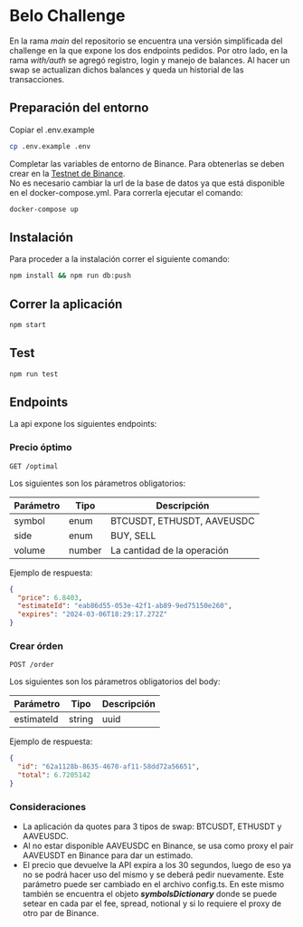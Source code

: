 # Belo Challenge

En la rama _main_ del repositorio se encuentra una versión simplificada del challenge en la que expone los dos endpoints pedidos. Por otro lado, en la rama _with/auth_ se agregó registro, login y manejo de balances. Al hacer un swap se actualizan dichos balances y queda un historial de las transacciones.

## Preparación del entorno

Copiar el .env.example

```bash
cp .env.example .env
```

Completar las variables de entorno de Binance. Para obtenerlas se deben crear en la [Testnet de Binance](https://testnet.binance.vision).\
No es necesario cambiar la url de la base de datos ya que está disponible en el docker-compose.yml. Para correrla ejecutar el comando:

```bash
docker-compose up
```

## Instalación

Para proceder a la instalación correr el siguiente comando:

```bash
npm install && npm run db:push
```

## Correr la aplicación

```bash
npm start
```

## Test

```bash
npm run test
```

## Endpoints

La api expone los siguientes endpoints:

### Precio óptimo

```http
GET /optimal
```

Los siguientes son los párametros obligatorios:

| Parámetro | Tipo   | Descripción                 |
| --------- | ------ | --------------------------- |
| symbol    | enum   | BTCUSDT, ETHUSDT, AAVEUSDC  |
| side      | enum   | BUY, SELL                   |
| volume    | number | La cantidad de la operación |

Ejemplo de respuesta:

```json
{
  "price": 6.8403,
  "estimateId": "eab86d55-053e-42f1-ab89-9ed75150e260",
  "expires": "2024-03-06T18:29:17.272Z"
}
```

### Crear órden

```http
POST /order
```

Los siguientes son los párametros obligatorios del body:

| Parámetro  | Tipo   | Descripción |
| ---------- | ------ | ----------- |
| estimateId | string | uuid        |

Ejemplo de respuesta:

```json
{
  "id": "62a1128b-8635-4670-af11-58dd72a56651",
  "total": 6.7205142
}
```

### Consideraciones

- La aplicación da quotes para 3 tipos de swap: BTCUSDT, ETHUSDT y AAVEUSDC.
- Al no estar disponible AAVEUSDC en Binance, se usa como proxy el pair AAVEUSDT en Binance para dar un estimado.
- El precio que devuelve la API expira a los 30 segundos, luego de eso ya no se podrá hacer uso del mismo y se deberá pedir nuevamente. Este parámetro puede ser cambiado en el archivo config.ts. En este mismo también se encuentra el objeto **_symbolsDictionary_** donde se puede setear en cada par el fee, spread, notional y si lo requiere el proxy de otro par de Binance.
